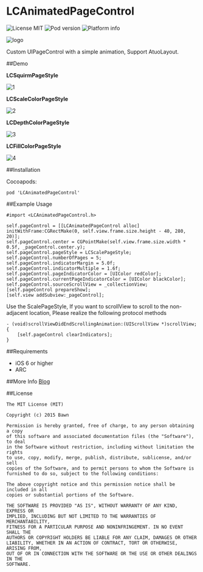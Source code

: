 # LCAnimatedPageControl

![License MIT](https://img.shields.io/dub/l/vibe-d.svg)
![Pod version](http://img.shields.io/cocoapods/v/LCAnimatedPageControl.svg?style=flat)
![Platform info](http://img.shields.io/cocoapods/p/LCAnimatedPageControl.svg?style=flat)

![logo](logo.png)

Custom UIPageControl with a simple animation, Support AtuoLayout.

##Demo

**LCSquirmPageStyle**

![1](demo1.gif)

**LCScaleColorPageStyle**

![2](demo2.gif)

**LCDepthColorPageStyle**

![3](demo3.gif)

**LCFillColorPageStyle**

![4](demo4.gif)

##Installation

Cocoapods:
```
pod 'LCAnimatedPageControl'
```

##Example Usage
```
#import <LCAnimatedPageControl.h>
```
```
self.pageControl = [[LCAnimatedPageControl alloc] initWithFrame:CGRectMake(0, self.view.frame.size.height - 40, 280, 20)];
self.pageControl.center = CGPointMake(self.view.frame.size.width * 0.5f, _pageControl.center.y);
self.pageControl.pageStyle = LCScalePageStyle;
self.pageControl.numberOfPages = 5;
self.pageControl.indicatorMargin = 5.0f;
self.pageControl.indicatorMultiple = 1.6f;
self.pageControl.pageIndicatorColor = [UIColor redColor];
self.pageControl.currentPageIndicatorColor = [UIColor blackColor];
self.pageControl.sourceScrollView = _collectionView;
[self.pageControl prepareShow];
[self.view addSubview:_pageControl];
```

Use the ScalePageStyle, If you want to scrollView to scroll to the non-adjacent location, Please realize the following protocol methods

```
- (void)scrollViewDidEndScrollingAnimation:(UIScrollView *)scrollView;{
    [self.pageControl clearIndicators];
}
```

##Requirements
* iOS 6 or higher
* ARC

##More Info
[Blog](http://bawn.github.io/ios/uipagecontrol/2015/06/16/LCAnimatedPageControl.html)

##License
```
The MIT License (MIT)

Copyright (c) 2015 Bawn

Permission is hereby granted, free of charge, to any person obtaining a copy
of this software and associated documentation files (the "Software"), to deal
in the Software without restriction, including without limitation the rights
to use, copy, modify, merge, publish, distribute, sublicense, and/or sell
copies of the Software, and to permit persons to whom the Software is
furnished to do so, subject to the following conditions:

The above copyright notice and this permission notice shall be included in all
copies or substantial portions of the Software.

THE SOFTWARE IS PROVIDED "AS IS", WITHOUT WARRANTY OF ANY KIND, EXPRESS OR
IMPLIED, INCLUDING BUT NOT LIMITED TO THE WARRANTIES OF MERCHANTABILITY,
FITNESS FOR A PARTICULAR PURPOSE AND NONINFRINGEMENT. IN NO EVENT SHALL THE
AUTHORS OR COPYRIGHT HOLDERS BE LIABLE FOR ANY CLAIM, DAMAGES OR OTHER
LIABILITY, WHETHER IN AN ACTION OF CONTRACT, TORT OR OTHERWISE, ARISING FROM,
OUT OF OR IN CONNECTION WITH THE SOFTWARE OR THE USE OR OTHER DEALINGS IN THE
SOFTWARE.

```
